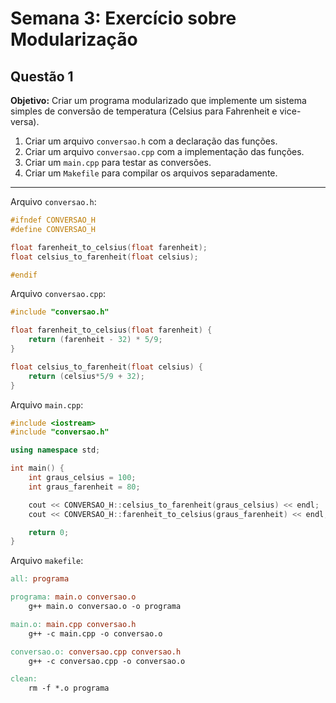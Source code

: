 # Semana 3: Exercício sobre Modularização

## Questão 1
**Objetivo:** Criar um programa modularizado que implemente um sistema simples de conversão de temperatura (Celsius para Fahrenheit e vice-versa).

1. Criar um arquivo `conversao.h` com a declaração das funções.
2. Criar um arquivo `conversao.cpp` com a implementação das funções.
3. Criar um `main.cpp` para testar as conversões.
4. Criar um `Makefile` para compilar os arquivos separadamente.
---
Arquivo `conversao.h`:
```h
#ifndef CONVERSAO_H
#define CONVERSAO_H

float farenheit_to_celsius(float farenheit);
float celsius_to_farenheit(float celsius);

#endif
```

Arquivo `conversao.cpp`:
```cpp
#include "conversao.h"

float farenheit_to_celsius(float farenheit) {
    return (farenheit - 32) * 5/9;
}

float celsius_to_farenheit(float celsius) {
    return (celsius*5/9 + 32);
}
```

Arquivo `main.cpp`:
```cpp
#include <iostream>
#include "conversao.h"

using namespace std;

int main() {
    int graus_celsius = 100;
    int graus_farenheit = 80;

    cout << CONVERSAO_H::celsius_to_farenheit(graus_celsius) << endl;
    cout << CONVERSAO_H::farenheit_to_celsius(graus_farenheit) << endl;

    return 0;
}
```

Arquivo `makefile`:
```makefile
all: programa

programa: main.o conversao.o
	g++ main.o conversao.o -o programa

main.o: main.cpp conversao.h
	g++ -c main.cpp -o conversao.o

conversao.o: conversao.cpp conversao.h
	g++ -c conversao.cpp -o conversao.o

clean:
	rm -f *.o programa
```